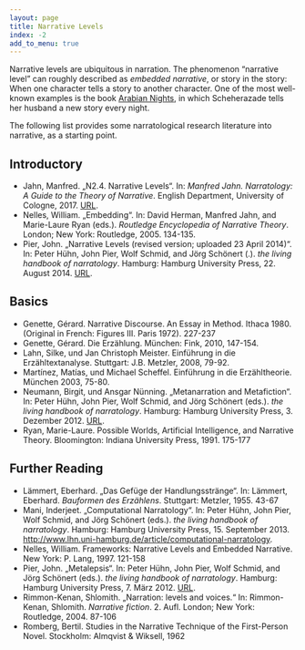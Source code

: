 ```yaml
---
layout: page
title: Narrative Levels
index: -2
add_to_menu: true
---
```


Narrative levels are ubiquitous in narration. The phenomenon “narrative level” can roughly described as *embedded narrative*, or story in the story: When one character tells a story to another character. One of the most well-known examples is the book [Arabian Nights](https://en.m.wikipedia.org/wiki/One_Thousand_and_One_Nights), in which Scheherazade tells her husband a new story every night. 

The following list provides some narratological research literature into narrative, as a starting point.

## Introductory

- Jahn, Manfred.  „N2.4. Narrative Levels“. In: *Manfred Jahn. Narratology: A Guide to the Theory of Narrative*. English Department, University of Cologne, 2017. [URL](http://www.uni-koeln.de/~ame02/pppn.htm).
- Nelles, William. „Embedding“. In: David Herman, Manfred Jahn, and Marie-Laure Ryan (eds.). *Routledge Encyclopedia of Narrative Theory*. London; New York: Routledge, 2005. 134-135.
- Pier, John. „Narrative Levels (revised version; uploaded 23 April 2014)“. In: Peter Hühn, John Pier, Wolf Schmid, and Jörg Schönert (.). *the living handbook of narratology*. Hamburg: Hamburg University Press, 22. August 2014. [URL](http://www.lhn.uni-hamburg.de/article/narrative-levels-revised-version-uploaded-23-april-2014).

## Basics

- Genette, Gérard. Narrative Discourse. An Essay in Method. Ithaca 1980. (Original in French: Figures III. Paris 1972). 227-237
- Genette, Gérard. Die Erzählung. München: Fink, 2010, 147-154.
- Lahn, Silke, und Jan Christoph Meister. Einführung in die Erzähltextanalyse. Stuttgart: J.B. Metzler, 2008, 79-92.
- Martínez, Matías, und Michael Scheffel. Einführung in die Erzähltheorie. München 2003, 75-80.
- Neumann, Birgit, und Ansgar Nünning. „Metanarration and Metafiction“.  In: Peter Hühn, John Pier, Wolf Schmid, and Jörg Schönert (eds.). *the living handbook of narratology*. Hamburg: Hamburg University Press, 3. Dezember 2012. [URL](http://www.lhn.uni-hamburg.de/article/metanarration-and-metafiction).
- Ryan, Marie-Laure. Possible Worlds, Artificial Intelligence, and Narrative Theory. Bloomington: Indiana University Press, 1991. 175-177

## Further Reading

- Lämmert, Eberhard. „Das Gefüge der Handlungsstränge“. In: Lämmert, Eberhard. *Bauformen des Erzählens*. Stuttgart: Metzler, 1955. 43-67
- Mani, Inderjeet. „Computational Narratology“. In: Peter Hühn, John Pier, Wolf Schmid, and Jörg Schönert (eds.). *the living handbook of narratology*. Hamburg: Hamburg University Press, 15. September 2013. http://www.lhn.uni-hamburg.de/article/computational-narratology.
- Nelles, William. Frameworks: Narrative Levels and Embedded Narrative. New York: P. Lang, 1997. 121-158
- Pier, John. „Metalepsis“. In: Peter Hühn, John Pier, Wolf Schmid, and Jörg Schönert (eds.). *the living handbook of narratology*. Hamburg: Hamburg University Press, 7. März 2012. [URL](http://hup.sub.uni-hamburg.de/lhn/index.php?title=Metalepsis&oldid=1509).
- Rimmon-Kenan, Shlomith. „Narration: levels and voices.“ In: Rimmon-Kenan, Shlomith. *Narrative fiction*. 2. Aufl. London; New York: Routledge, 2004. 87-106
- Romberg, Bertil. Studies in the Narrative Technique of the First-Person Novel. Stockholm: Almqvist & Wiksell, 1962
